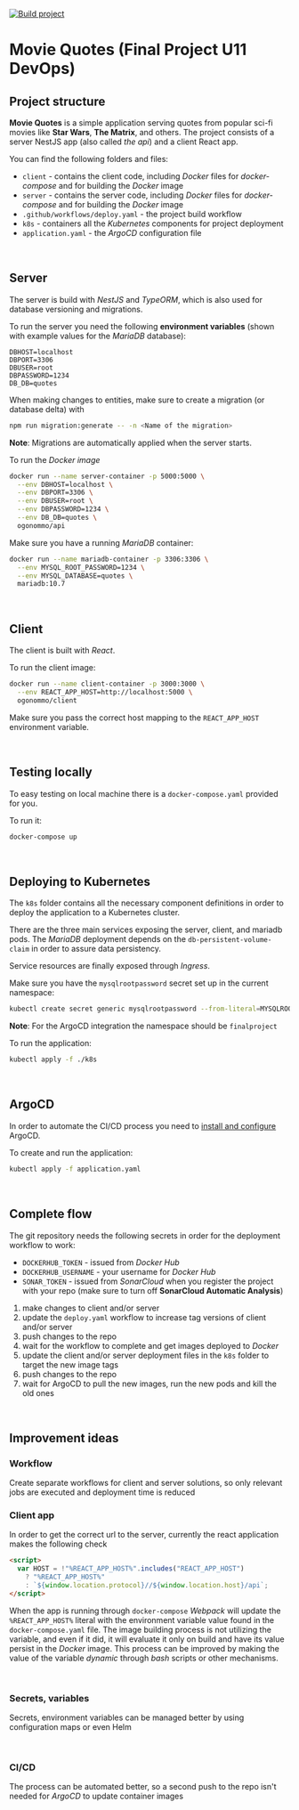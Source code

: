 [![Build project](https://github.com/ogonommo/finalproject/actions/workflows/deploy.yaml/badge.svg)](https://github.com/ogonommo/finalproject/actions/workflows/deploy.yaml)

# Movie Quotes (Final Project U11 DevOps)

## Project structure

**Movie Quotes** is a simple application serving quotes from popular sci-fi movies like **Star Wars**, **The Matrix**, and others. The project consists of a server NestJS app (also called _the api_) and a client React app.

You can find the following folders and files:

- `client` - contains the client code, including _Docker_ files for _docker-compose_ and for building the _Docker_ image
- `server` - contains the server code, including _Docker_ files for _docker-compose_ and for building the _Docker_ image
- `.github/workflows/deploy.yaml` - the project build workflow
- `k8s` - containers all the _Kubernetes_ components for project deployment
- `application.yaml` - the _ArgoCD_ configuration file

<br>

## Server

The server is build with _NestJS_ and _TypeORM_, which is also used for database versioning and migrations.

To run the server you need the following **environment variables** (shown with example values for the _MariaDB_ database):

```
DBHOST=localhost
DBPORT=3306
DBUSER=root
DBPASSWORD=1234
DB_DB=quotes
```

When making changes to entities, make sure to create a migration (or database delta) with

```sh
npm run migration:generate -- -n <Name of the migration>
```

**Note**: Migrations are automatically applied when the server starts.

To run the _Docker image_

```sh
docker run --name server-container -p 5000:5000 \
  --env DBHOST=localhost \
  --env DBPORT=3306 \
  --env DBUSER=root \
  --env DBPASSWORD=1234 \
  --env DB_DB=quotes \
  ogonommo/api
```

Make sure you have a running _MariaDB_ container:

```sh
docker run --name mariadb-container -p 3306:3306 \
  --env MYSQL_ROOT_PASSWORD=1234 \
  --env MYSQL_DATABASE=quotes \
  mariadb:10.7
```

<br>

## Client

The client is built with _React_.

To run the client image:

```sh
docker run --name client-container -p 3000:3000 \
  --env REACT_APP_HOST=http://localhost:5000 \
  ogonommo/client
```

Make sure you pass the correct host mapping to the `REACT_APP_HOST` environment variable.

<br>

## Testing locally

To easy testing on local machine there is a `docker-compose.yaml` provided for you.

To run it:

```sh
docker-compose up
```

<br>

## Deploying to Kubernetes

The `k8s` folder contains all the necessary component definitions in order to deploy the application to a Kubernetes cluster.

There are the three main services exposing the server, client, and mariadb pods. The _MariaDB_ deployment depends on the `db-persistent-volume-claim` in order to assure data persistency.

Service resources are finally exposed through _Ingress_.

Make sure you have the `mysqlrootpassword` secret set up in the current namespace:

```sh
kubectl create secret generic mysqlrootpassword --from-literal=MYSQLROOTPASSWORD=<root password> -n <current namespace>
```

**Note**: For the ArgoCD integration the namespace should be `finalproject`

To run the application:

```sh
kubectl apply -f ./k8s
```

<br>

## ArgoCD

In order to automate the CI/CD process you need to [install and configure](https://argo-cd.readthedocs.io/en/stable/getting_started/) ArgoCD.

To create and run the application:

```sh
kubectl apply -f application.yaml
```

<br>

## Complete flow

The git repository needs the following secrets in order for the deployment workflow to work:

- `DOCKERHUB_TOKEN` - issued from _Docker Hub_
- `DOCKERHUB_USERNAME` - your username for _Docker Hub_
- `SONAR_TOKEN` - issued from _SonarCloud_ when you register the project with your repo (make sure to turn off **SonarCloud Automatic Analysis**)

1. make changes to client and/or server
1. update the `deploy.yaml` workflow to increase tag versions of client and/or server
1. push changes to the repo
1. wait for the workflow to complete and get images deployed to _Docker_
1. update the client and/or server deployment files in the `k8s` folder to target the new image tags
1. push changes to the repo
1. wait for ArgoCD to pull the new images, run the new pods and kill the old ones

<br>

## Improvement ideas

### Workflow

Create separate workflows for client and server solutions, so only relevant jobs are executed and deployment time is reduced

### Client app

In order to get the correct url to the server, currently the react application makes the following check

```html
<script>
  var HOST = !"%REACT_APP_HOST%".includes("REACT_APP_HOST")
    ? "%REACT_APP_HOST%"
    : `${window.location.protocol}//${window.location.host}/api`;
</script>
```

When the app is running through `docker-compose` _Webpack_ will update the `%REACT_APP_HOST%` literal with the environment variable value found in the `docker-compose.yaml` file. The image building process is not utilizing the variable, and even if it did, it will evaluate it only on build and have its value persist in the _Docker_ image. This process can be improved by making the value of the variable _dynamic_ through _bash_ scripts or other mechanisms.

<br>

### Secrets, variables

Secrets, environment variables can be managed better by using configuration maps or even Helm

<br>

### CI/CD

The process can be automated better, so a second push to the repo isn't needed for _ArgoCD_ to update container images
